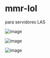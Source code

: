 # mmr-lol
para servidores LAS


![image](https://github.com/user-attachments/assets/43e2036a-5662-40e6-90fb-ae428732cd5b)


![image](https://github.com/user-attachments/assets/9039c6f5-dd4e-4e56-a359-d28b050f5338)


![image](https://github.com/user-attachments/assets/96592f2b-4b0c-4741-ab64-5d021fd25000)
